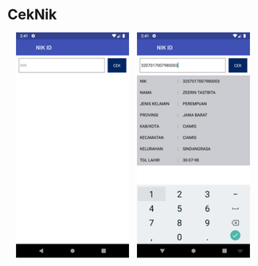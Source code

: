 # CekNik

<div align="center">
        <img width="45%" src="screenshot/1.png"></img>
        <img height="0" width="8px">
        <img width="45%" src="screenshot/2.png"></img>
</div>
